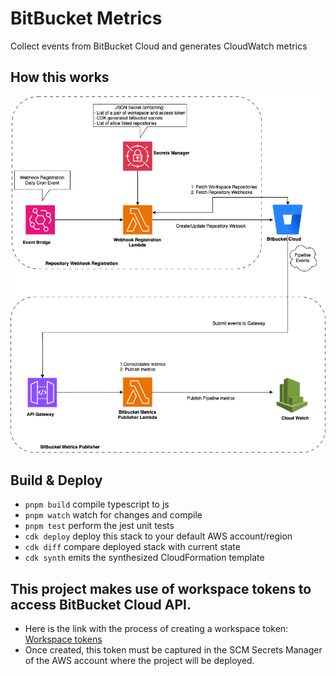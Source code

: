 # BitBucket Metrics

Collect events from BitBucket Cloud and generates CloudWatch metrics

## How this works
![img.png](img/dfd.png)

## Build & Deploy

-   `pnpm build` compile typescript to js
-   `pnpm watch` watch for changes and compile
-   `pnpm test` perform the jest unit tests
-   `cdk deploy` deploy this stack to your default AWS account/region
-   `cdk diff` compare deployed stack with current state
-   `cdk synth` emits the synthesized CloudFormation template

## This  project makes use of workspace tokens to access BitBucket Cloud API.
- Here is the link with the process of creating a workspace token: [Workspace tokens](https://support.atlassian.com/bitbucket-cloud/docs/app-passwords/)
- Once created, this token must be captured in the SCM Secrets Manager of the AWS account where the project will be deployed.

